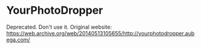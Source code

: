 # YourPhotoDropper
Deprecated. Don't use it. Original website: https://web.archive.org/web/20140513105655/http://yourphotodropper.aubega.com/
